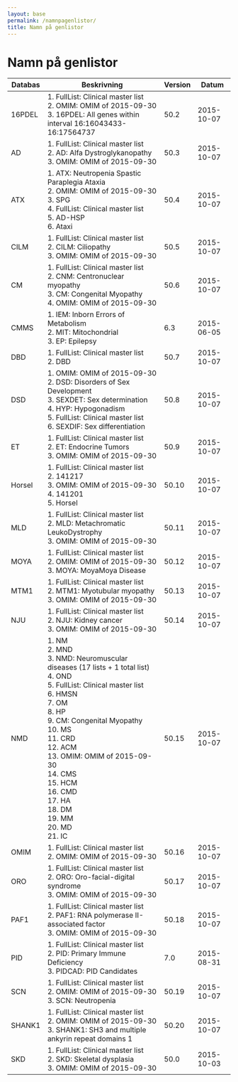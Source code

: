 ```yaml
---
layout: base
permalink: /namnpagenlistor/
title: Namn på genlistor
---
```


# Namn på genlistor

|Databas|Beskrivning|Version|Datum|
|---|---|---|---|
|16PDEL|1. FullList: Clinical master list<br />2. OMIM: OMIM of 2015-09-30<br />3. 16PDEL: All genes within interval 16:16043433-16:17564737<br />|50.2|2015-10-07|
|AD|1. FullList: Clinical master list<br />2. AD: Alfa Dystroglykanopathy<br />3. OMIM: OMIM of 2015-09-30<br />|50.3|2015-10-07|
|ATX|1. ATX: Neutropenia Spastic Paraplegia Ataxia<br />2. OMIM: OMIM of 2015-09-30<br />3. SPG<br />4. FullList: Clinical master list<br />5. AD-HSP<br />6. Ataxi<br />|50.4|2015-10-07|
|CILM|1. FullList: Clinical master list<br />2. CILM: Ciliopathy<br />3. OMIM: OMIM of 2015-09-30<br />|50.5|2015-10-07|
|CM|1. FullList: Clinical master list<br />2. CNM: Centronuclear myopathy<br />3. CM: Congenital Myopathy<br />4. OMIM: OMIM of 2015-09-30<br />|50.6|2015-10-07|
|CMMS|1. IEM: Inborn Errors of Metabolism<br />2. MIT: Mitochondrial<br />3. EP: Epilepsy<br />|6.3|2015-06-05|
|DBD|1. FullList: Clinical master list<br />2. DBD<br />|50.7|2015-10-07|
|DSD|1. OMIM: OMIM of 2015-09-30<br />2. DSD: Disorders of Sex Development<br />3. SEXDET: Sex determination<br />4. HYP: Hypogonadism<br />5. FullList: Clinical master list<br />6. SEXDIF: Sex differentiation<br />|50.8|2015-10-07|
|ET|1. FullList: Clinical master list<br />2. ET: Endocrine Tumors<br />3. OMIM: OMIM of 2015-09-30<br />|50.9|2015-10-07|
|Horsel|1. FullList: Clinical master list<br />2. 141217<br />3. OMIM: OMIM of 2015-09-30<br />4. 141201<br />5. Horsel<br />|50.10|2015-10-07|
|MLD|1. FullList: Clinical master list<br />2. MLD: Metachromatic LeukoDystrophy<br />3. OMIM: OMIM of 2015-09-30<br />|50.11|2015-10-07|
|MOYA|1. FullList: Clinical master list<br />2. OMIM: OMIM of 2015-09-30<br />3. MOYA: MoyaMoya Disease<br />|50.12|2015-10-07|
|MTM1|1. FullList: Clinical master list<br />2. MTM1: Myotubular myopathy<br />3. OMIM: OMIM of 2015-09-30<br />|50.13|2015-10-07|
|NJU|1. FullList: Clinical master list<br />2. NJU: Kidney cancer<br />3. OMIM: OMIM of 2015-09-30<br />|50.14|2015-10-07|
|NMD|1. NM<br />2. MND<br />3. NMD: Neuromuscular diseases (17 lists + 1 total list)<br />4. OND<br />5. FullList: Clinical master list<br />6. HMSN<br />7. OM<br />8. HP<br />9. CM: Congenital Myopathy<br />10. MS<br />11. CRD<br />12. ACM<br />13. OMIM: OMIM of 2015-09-30<br />14. CMS<br />15. HCM<br />16. CMD<br />17. HA<br />18. DM<br />19. MM<br />20. MD<br />21. IC<br />|50.15|2015-10-07|
|OMIM|1. FullList: Clinical master list<br />2. OMIM: OMIM of 2015-09-30<br />|50.16|2015-10-07|
|ORO|1. FullList: Clinical master list<br />2. ORO: Oro-facial-digital syndrome<br />3. OMIM: OMIM of 2015-09-30<br />|50.17|2015-10-07|
|PAF1|1. FullList: Clinical master list<br />2. PAF1: RNA polymerase II-associated factor<br />3. OMIM: OMIM of 2015-09-30<br />|50.18|2015-10-07|
|PID|1. FullList: Clinical master list<br />2. PID: Primary Immune Deficiency<br />3. PIDCAD: PID Candidates<br />|7.0|2015-08-31|
|SCN|1. FullList: Clinical master list<br />2. OMIM: OMIM of 2015-09-30<br />3. SCN: Neutropenia<br />|50.19|2015-10-07|
|SHANK1|1. FullList: Clinical master list<br />2. OMIM: OMIM of 2015-09-30<br />3. SHANK1: SH3 and multiple ankyrin repeat domains 1<br />|50.20|2015-10-07|
|SKD|1. FullList: Clinical master list<br />2. SKD: Skeletal dysplasia<br />3. OMIM: OMIM of 2015-09-30<br />|50.0|2015-10-03|
